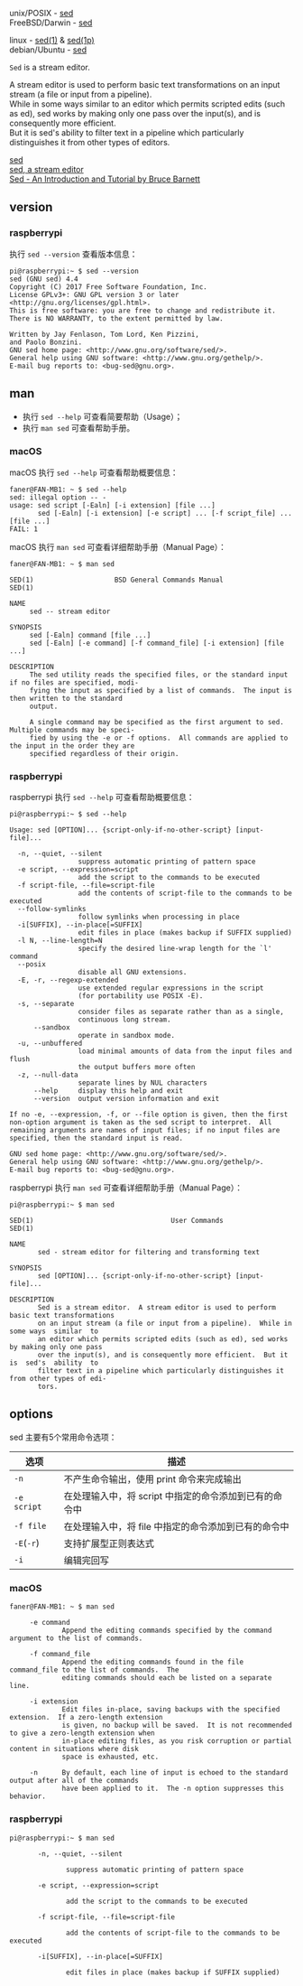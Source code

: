 
unix/POSIX - [sed](https://pubs.opengroup.org/onlinepubs/9699919799/utilities/sed.html)  
FreeBSD/Darwin - [sed](https://www.freebsd.org/cgi/man.cgi?query=sed)  

linux - [sed(1)](http://man7.org/linux/man-pages/man1/sed.1.html) & [sed(1p)](http://man7.org/linux/man-pages/man1/sed.1p.html)  
debian/Ubuntu - [sed](https://manpages.debian.org/buster/9base/sed.1plan9.en.html)  

`Sed` is a stream editor.

A stream editor is used to perform basic text transformations on an input stream (a file or input from a pipeline).  
While in some ways similar to an editor which permits scripted edits (such as ed), sed works by making only one pass over the input(s), and is consequently more efficient.  
But it is sed's ability to filter text in a pipeline which particularly distinguishes it from other types of editors.  

[sed](https://en.wikipedia.org/wiki/Sed)  
[sed, a stream editor](https://www.gnu.org/software/sed/manual/sed.html)  
[Sed - An Introduction and Tutorial by Bruce Barnett](https://www.grymoire.com/Unix/Sed.html#toc_Sed_-_An_Introduction_and_Tutorial_by_Bruce_Barnett)  

## version

### raspberrypi

执行 `sed --version` 查看版本信息：

```Shell
pi@raspberrypi:~ $ sed --version
sed (GNU sed) 4.4
Copyright (C) 2017 Free Software Foundation, Inc.
License GPLv3+: GNU GPL version 3 or later <http://gnu.org/licenses/gpl.html>.
This is free software: you are free to change and redistribute it.
There is NO WARRANTY, to the extent permitted by law.

Written by Jay Fenlason, Tom Lord, Ken Pizzini,
and Paolo Bonzini.
GNU sed home page: <http://www.gnu.org/software/sed/>.
General help using GNU software: <http://www.gnu.org/gethelp/>.
E-mail bug reports to: <bug-sed@gnu.org>.
```

## man

- 执行 `sed --help` 可查看简要帮助（Usage）；  
- 执行 `man sed` 可查看帮助手册。  

### macOS

macOS 执行 `sed --help` 可查看帮助概要信息：

```
faner@FAN-MB1: ~ $ sed --help
sed: illegal option -- -
usage: sed script [-Ealn] [-i extension] [file ...]
       sed [-Ealn] [-i extension] [-e script] ... [-f script_file] ... [file ...]
FAIL: 1
```

macOS 执行 `man sed` 可查看详细帮助手册（Manual Page）：

```
faner@FAN-MB1: ~ $ man sed

SED(1)                    BSD General Commands Manual                   SED(1)

NAME
     sed -- stream editor

SYNOPSIS
     sed [-Ealn] command [file ...]
     sed [-Ealn] [-e command] [-f command_file] [-i extension] [file ...]

DESCRIPTION
     The sed utility reads the specified files, or the standard input if no files are specified, modi-
     fying the input as specified by a list of commands.  The input is then written to the standard
     output.

     A single command may be specified as the first argument to sed.  Multiple commands may be speci-
     fied by using the -e or -f options.  All commands are applied to the input in the order they are
     specified regardless of their origin.
```

### raspberrypi

raspberrypi 执行 `sed --help` 可查看帮助概要信息：

```
pi@raspberrypi:~ $ sed --help

Usage: sed [OPTION]... {script-only-if-no-other-script} [input-file]...

  -n, --quiet, --silent
                 suppress automatic printing of pattern space
  -e script, --expression=script
                 add the script to the commands to be executed
  -f script-file, --file=script-file
                 add the contents of script-file to the commands to be executed
  --follow-symlinks
                 follow symlinks when processing in place
  -i[SUFFIX], --in-place[=SUFFIX]
                 edit files in place (makes backup if SUFFIX supplied)
  -l N, --line-length=N
                 specify the desired line-wrap length for the `l' command
  --posix
                 disable all GNU extensions.
  -E, -r, --regexp-extended
                 use extended regular expressions in the script
                 (for portability use POSIX -E).
  -s, --separate
                 consider files as separate rather than as a single,
                 continuous long stream.
      --sandbox
                 operate in sandbox mode.
  -u, --unbuffered
                 load minimal amounts of data from the input files and flush
                 the output buffers more often
  -z, --null-data
                 separate lines by NUL characters
      --help     display this help and exit
      --version  output version information and exit

If no -e, --expression, -f, or --file option is given, then the first
non-option argument is taken as the sed script to interpret.  All
remaining arguments are names of input files; if no input files are
specified, then the standard input is read.

GNU sed home page: <http://www.gnu.org/software/sed/>.
General help using GNU software: <http://www.gnu.org/gethelp/>.
E-mail bug reports to: <bug-sed@gnu.org>.
```

raspberrypi 执行 `man sed` 可查看详细帮助手册（Manual Page）：

```
pi@raspberrypi:~ $ man sed

SED(1)                                  User Commands                                  SED(1)

NAME
       sed - stream editor for filtering and transforming text

SYNOPSIS
       sed [OPTION]... {script-only-if-no-other-script} [input-file]...

DESCRIPTION
       Sed is a stream editor.  A stream editor is used to perform basic text transformations
       on an input stream (a file or input from a pipeline).  While in some ways  similar  to
       an editor which permits scripted edits (such as ed), sed works by making only one pass
       over the input(s), and is consequently more efficient.  But it  is  sed's  ability  to
       filter text in a pipeline which particularly distinguishes it from other types of edi‐
       tors.
```

## options

sed 主要有5个常用命令选项：

选项         | 描述
------------|------------------------------------------------
`-n`        | 不产生命令输出，使用 print 命令来完成输出
`-e script` | 在处理输入中，将 script 中指定的命令添加到已有的命令中
`-f file`   | 在处理输入中，将 file 中指定的命令添加到已有的命令中
`-E`(`-r`)  | 支持扩展型正则表达式
`-i`        | 编辑完回写

### macOS

```
faner@FAN-MB1: ~ $ man sed

     -e command
             Append the editing commands specified by the command argument to the list of commands.

     -f command_file
             Append the editing commands found in the file command_file to the list of commands.  The
             editing commands should each be listed on a separate line.

     -i extension
             Edit files in-place, saving backups with the specified extension.  If a zero-length extension
             is given, no backup will be saved.  It is not recommended to give a zero-length extension when
             in-place editing files, as you risk corruption or partial content in situations where disk
             space is exhausted, etc.

     -n      By default, each line of input is echoed to the standard output after all of the commands
             have been applied to it.  The -n option suppresses this behavior.
```

### raspberrypi

```
pi@raspberrypi:~ $ man sed

       -n, --quiet, --silent

              suppress automatic printing of pattern space

       -e script, --expression=script

              add the script to the commands to be executed

       -f script-file, --file=script-file

              add the contents of script-file to the commands to be executed

       -i[SUFFIX], --in-place[=SUFFIX]

              edit files in place (makes backup if SUFFIX supplied)
```
